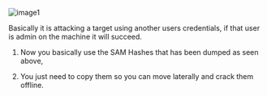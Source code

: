 
![image1](image1-82.png)

Basically it is attacking a target using another users credentials, if that user is admin on the machine it will succeed.

1.  Now you basically use the SAM Hashes that has been dumped as seen above,

2. You just need to copy them so you can move laterally and crack them offline.